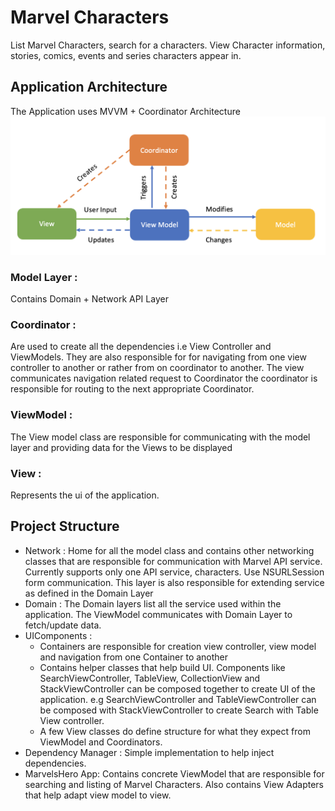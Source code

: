 # Marvel Characters
List Marvel Characters, search for a characters. View Character information, stories, comics, events and series characters appear in. 

## Application Architecture
The Application uses MVVM + Coordinator Architecture 
![Architecture Diagram](/AppArchitectureDiagram.png)
### Model Layer : 
Contains  Domain + Network API Layer
### Coordinator :
Are used to create all the dependencies i.e View Controller and ViewModels. They are also responsible for for navigating from one view controller to another or rather from on coordinator to another. The view communicates navigation related request to Coordinator the coordinator is responsible for routing to the next appropriate Coordinator.
### ViewModel :
The View model class are responsible for communicating with the model layer and providing data for the Views to be displayed
### View :
Represents the ui of the application.

## Project Structure
- Network : Home for all the model class and contains other networking classes that are responsible for communication with Marvel API service. Currently supports only one API service, characters. Use NSURLSession form communication. This layer is also responsible for extending service as defined in the Domain Layer
- Domain : The Domain layers list all the service used within the application. The ViewModel communicates with Domain Layer to fetch/update data.
- UIComponents : 
  - Containers are responsible for creation view controller, view model and navigation from one Container to another
  - Contains helper classes that help build UI. Components like SearchViewController, TableView, CollectionView and StackViewController can be composed together to create UI of the application. e.g SearchViewController and TableViewController can be composed with StackViewController to create Search with Table View controller. 
  - A few View classes do define structure for what they expect from ViewModel and Coordinators. 
- Dependency Manager : Simple implementation to help inject dependencies. 
- MarvelsHero App: Contains concrete ViewModel that are responsible for searching and listing of Marvel Characters. Also contains View Adapters that help adapt view model to view.  
